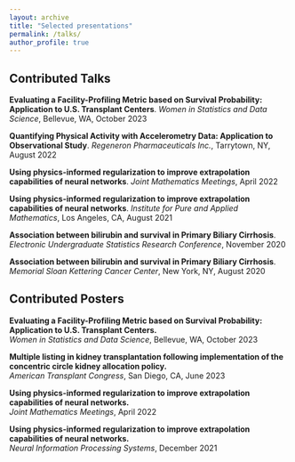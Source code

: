 ```yaml
---
layout: archive
title: "Selected presentations"
permalink: /talks/
author_profile: true
---
```


Contributed Talks
---	

**Evaluating a Facility-Profiling Metric based on Survival Probability: Application to U.S. Transplant Centers**. 
_Women in Statistics and Data Science_, Bellevue, WA, October 2023

**Quantifying Physical Activity with Accelerometry Data: Application to Observational Study**. 
_Regeneron Pharmaceuticals Inc._, Tarrytown, NY, August 2022

**Using physics-informed regularization to improve extrapolation capabilities of neural networks**. 
_Joint Mathematics Meetings_, April 2022

**Using physics-informed regularization to improve extrapolation capabilities of neural networks**. 
_Institute for Pure and Applied Mathematics_, Los Angeles, CA, August 2021

**Association between bilirubin and survival in Primary Biliary Cirrhosis**. 
_Electronic Undergraduate Statistics Research Conference_, November 2020

**Association between bilirubin and survival in Primary Biliary Cirrhosis**. 
_Memorial Sloan Kettering Cancer Center_, New York, NY, August 2020

Contributed Posters
---	

**Evaluating a Facility-Profiling Metric based on Survival Probability: Application to U.S. Transplant Centers.**  
_Women in Statistics and Data Science_, Bellevue, WA, October 2023

**Multiple listing in kidney transplantation following implementation of the concentric circle kidney allocation policy.**  
_American Transplant Congress_, San Diego, CA, June 2023

**Using physics-informed regularization to improve extrapolation capabilities of neural networks.**  
_Joint Mathematics Meetings_, April 2022

**Using physics-informed regularization to improve extrapolation capabilities of neural networks.**  
_Neural Information Processing Systems_, December 2021


